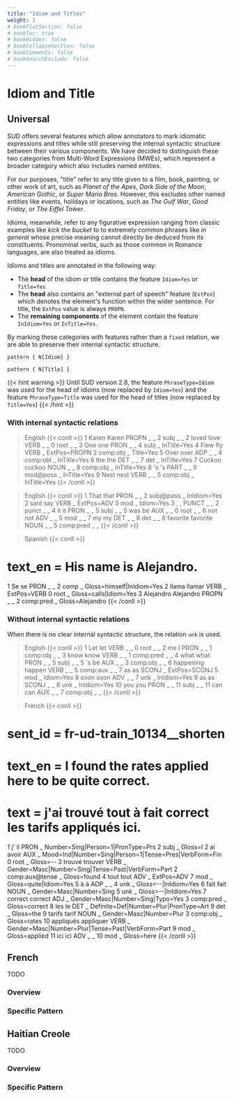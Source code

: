```yaml
---
title: "Idiom and Titles"
weight: 1
# bookFlatSection: false
# bookToc: true
# bookHidden: false
# bookCollapseSection: false
# bookComments: false
# bookSearchExclude: false
---
```


# Idiom and Title

## Universal

SUD offers several features which allow annotators to mark idiomatic expressions and titles while still preserving the internal syntactic structure between their various components. We have decided to distinguish these two categories from Multi-Word Expressions (MWEs), which represent a broader category which also includes named entities.

For our purposes, "title" refer to any title given to a film, book, painting, or other work of art, such as *Planet of the Apes*, *Dark Side of the Moon*, *American Gothic*, or *Super Mario Bros*. However, this excludes other named entities like events, holidays or locations, such as *The Gulf War*, *Good Friday*, or *The Eiffel Tower*.

Idioms, meanwhile, refer to any figurative expression ranging from classic examples like *kick the bucket* to to extremely common phrases like *in general* whose precise meaning cannot directly be deduced from its constituents. Pronominal verbs, such as those common in Romance languages, are also treated as idioms.

Idioms and titles are annotated in the following way:
 - The **head** of the idiom or title contains the feature `Idiom=Yes` or `Title=Yes`
 - The **head** also contains an "external part of speech" feature (`ExtPos`) which denotes the element's function within the wider sentence. For title, the `ExtPos` value is always `PROPN`.
- The **remaining components** of the element contain the feature `InIdiom=Yes` or `InTitle=Yes`.

By marking these categories with features rather than a `fixed` relation, we are able to preserve their internal syntactic structure.

```grew
pattern { N[Idiom] }
```
```grew
pattern { N[Title] }
```

{{< hint warning >}}
Until SUD version 2.8, the feature `PhraseType=Idiom` was used for the head of idioms (now replaced by `Idiom=Yes`) and the feature `PhraseType=Title` was used for the head of titles (now replaced by `Title=Yes`)
{{< /hint >}}

### With internal syntactic relations

> English 
{{< conll >}}
1	Karen	Karen	PROPN	_	_	2	subj	_	_
2	loved	love	VERB	_	_	0	root	_	_
3	One	one	PRON	_	_	4	subj	_	InTitle=Yes
4	Flew	fly	VERB	_	ExtPos=PROPN	2	comp:obj	_	Title=Yes
5	Over	over	ADP	_	_	4	comp:obl	_	InTitle=Yes
6	the	the	DET	_	_	7	det	_	InTitle=Yes
7	Cuckoo	cuckoo	NOUN	_	_	8	comp:obj	_	InTitle=Yes
8	's	's	PART	_	_	9	mod@poss	_	InTitle=Yes
9	Nest	nest	VERB	_	_	5	comp:obj	_	InTitle=Yes
{{< /conll >}}

> English
{{< conll >}}
1	That	that	PRON	_	_	2	subj@pass	_	InIdiom=Yes
2	said	say	VERB	_	ExtPos=ADV	5	mod	_	Idiom=Yes
3	,	,	PUNCT	_	_	2	punct	_	_
4	it	it	PRON	_	_	5	subj	_	_
5	was	be	AUX	_	_	0	root	_	_
6	not	not	ADV	_	_	5	mod	_	_
7	my	my	DET	_	_	8	det	_	_
8	favorite	favorite	NOUN	_	_	5	comp:pred	_	_
{{< /conll >}}

> Spanish
{{< conll >}}
# text_en = His name is Alejandro.
1	Se	se	PRON	_	_	2	comp	_	Gloss=himself|InIdiom=Yes
2	llama	llamar	VERB	_	ExtPos=VERB	0	root	_	Gloss=calls|Idiom=Yes
3	Alejandro	Alejandro	PROPN	_	_	2	comp:pred	_	Gloss=Alejandro
{{< /conll >}}


### Without internal syntactic relations 
When there is no clear internal syntactic structure, the relation `unk` is used.

> English
{{< conll >}}
1	Let	let	VERB	_	_	0	root	_	_
2	me	I	PRON	_	_	1	comp:obj	_	_
3	know	know	VERB	_	_	1	comp:pred	_	_
4	what	what	PRON	_	_	5	subj	_	_
5	's	be	AUX	_	_	3	comp:obj	_	_
6	happening	happen	VERB	_	_	5	comp:aux	_	_
7	as	as	SCONJ	_	ExtPos=SCONJ	5	mod	_	Idiom=Yes
8	soon	soon	ADV	_	_	7	unk	_	InIdiom=Yes
9	as	as	SCONJ	_	_	8	unk	_	InIdiom=Yes
10	you	you	PRON	_	_	11	subj	_	_
11	can	can	AUX	_	_	7	comp:obj	_	_
{{< /conll >}}

> French
{{< conll >}}
# sent_id = fr-ud-train_10134__shorten
# text_en = I found the rates applied here to be quite correct.
# text = j'ai trouvé tout à fait correct les tarifs appliqués ici.
1	j'	il	PRON	_	Number=Sing|Person=1|PronType=Prs	2	subj	_	Gloss=I
2	ai	avoir	AUX	_	Mood=Ind|Number=Sing|Person=1|Tense=Pres|VerbForm=Fin	0	root	_	Gloss=--
3	trouvé	trouver	VERB	_	Gender=Masc|Number=Sing|Tense=Past|VerbForm=Part	2	comp:aux@tense	_	Gloss=found
4	tout	tout	ADV	_	ExtPos=ADV	7	mod	_	Gloss=quite|Idiom=Yes
5	à	à	ADP	_	_	4	unk	_	Gloss=--|InIdiom=Yes
6	fait	fait	NOUN	_	Gender=Masc|Number=Sing	5	unk	_	Gloss=--|InIdiom=Yes
7	correct	correct	ADJ	_	Gender=Masc|Number=Sing|Typo=Yes	3	comp:pred	_	Gloss=correct
8	les	le	DET	_	Definite=Def|Number=Plur|PronType=Art	9	det	_	Gloss=the
9	tarifs	tarif	NOUN	_	Gender=Masc|Number=Plur	3	comp:obj	_	Gloss=rates
10	appliqués	appliquer	VERB	_	Gender=Masc|Number=Plur|Tense=Past|VerbForm=Part	9	mod	_	Gloss=applied
11	ici	ici	ADV	_	_	10	mod	_	Gloss=here
{{< /conll >}}

<!-- ## French 

{{< hint info >}}
AJOUT DES TABLES ICI 
{{< /hint >}}
 -->


## French

TODO
### Overview

### Specific Pattern




## Haitian Creole

TODO
### Overview

### Specific Pattern


